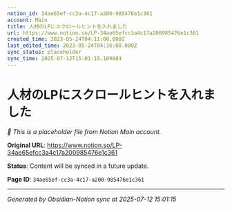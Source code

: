 ```yaml
---
notion_id: 34ae65ef-cc3a-4c17-a200-985476e1c361
account: Main
title: 人材のLPにスクロールヒントを入れました
url: https://www.notion.so/LP-34ae65efcc3a4c17a200985476e1c361
created_time: 2023-05-24T04:11:00.000Z
last_edited_time: 2023-05-24T04:16:00.000Z
sync_status: placeholder
sync_time: 2025-07-12T15:01:15.109084
---
```


# 人材のLPにスクロールヒントを入れました

*🔄 This is a placeholder file from Notion Main account.*

**Original URL**: https://www.notion.so/LP-34ae65efcc3a4c17a200985476e1c361

**Status**: Content will be synced in a future update.

**Page ID**: `34ae65ef-cc3a-4c17-a200-985476e1c361`

---

*Generated by Obsidian-Notion sync at 2025-07-12 15:01:15*
